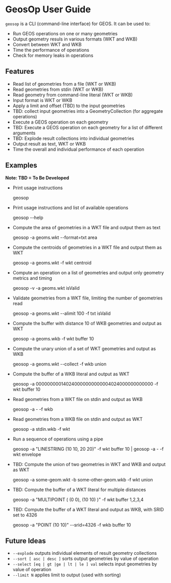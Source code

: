 # GeosOp User Guide

`geosop` is a CLI (command-line interface) for GEOS.
It can be used to:

* Run GEOS operations on one or many geometries
* Output geometry resuls in various formats (WKT and WKB)
* Convert between WKT and WKB
* Time the performance of operations
* Check for memory leaks in operations

## Features

* Read list of geometries from a file (WKT or WKB)
* Read geometries from stdin (WKT or WKB)
* Read geometry from command-line literal (WKT or WKB)
* Input format is WKT or WKB
* Apply a limit and offset (TBD) to the input geometries
* TBD: collect input geometries into a GeometryCollection (for aggregate operations)
* Execute a GEOS operation on each geometry
* TBD: Execute a GEOS operation on each geometry for a list of different arguments
* TBD: Explode result collections into individual geometries
* Output result as text, WKT or WKB
* Time the overall and individual performance of each operation


## Examples

**Note: TBD = To Be Developed**

* Print usage instructions

    geosop

* Print usage instructions and list of available operations

    geosop --help

* Compute the area of geometries in a WKT file and output them as text

    geosop -a geoms.wkt --format=txt area

* Compute the centroids of geometries in a WKT file and output them as WKT

    geosop -a geoms.wkt -f wkt centroid

* Compute an operation on a list of geometries and output only geometry metrics and timing

    geosop -v -a geoms.wkt isValid

* Validate geometries from a WKT file, limiting the number of geometries read

    geosop -a geoms.wkt --alimit 100 -f txt isValid

* Compute the buffer with distance 10 of WKB geometries and output as WKT

    geosop -a geoms.wkb -f wkt buffer 10

* Compute the unary union of a set of WKT geometries and output as WKB

    geosop -a geoms.wkt --collect -f wkb union

* Compute the buffer of a WKB literal and output as WKT

    geosop -a 000000000140240000000000004024000000000000 -f wkt buffer 10

* Read geometries from a WKT file on stdin and output as WKB

    geosop -a - -f wkb

* Read geometries from a WKB file on stdin and output as WKT

    geosop -a stdin.wkb -f wkt

* Run a sequence of operations using a pipe

    geosop -a "LINESTRING (10 10, 20 20)" -f wkt buffer 10 | geosop -a - -f wkt envelope

* TBD: Compute the union of two geometries in WKT and WKB and output as WKT

    geosop -a some-geom.wkt -b some-other-geom.wkb -f wkt union

* TBD: Compute the buffer of a WKT literal for multiple distances

    geosop -a "MULTIPOINT ( (0 0), (10 10) )" -f wkt buffer 1,2,3,4

* TBD: Compute the buffer of a WKT literal and output as WKB, with SRID set to 4326

    geosop -a "POINT (10 10)" --srid=4326 -f wkb buffer 10





## Future Ideas

* `--explode` outputs individual elements of result geometry collections
* `--sort [ asc | desc ]` sorts output geometries by value of operation
* `--select [eq | gt |ge | lt | le ] val` selects input geometries by value of operation
* `--limit N` applies limit to output (used with sorting)
